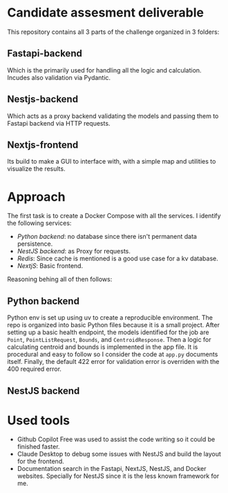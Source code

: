 # Candidate assesment deliverable

This repository contains all 3 parts of the challenge organized in 3 folders:

## Fastapi-backend
Which is the primarily used for handling all the logic and calculation. Incudes also validation via Pydantic.

## Nestjs-backend
Which acts as a proxy backend validating the models and passing them to Fastapi backend via HTTP requests.

## Nextjs-frontend
Its build to make a GUI to interface with, with a simple map and utilities to visualize the results.

# Approach
The first task is to create a Docker Compose with all the services. I identify the following services:
- *Python backend*: no database since there isn't permanent data persistence.
- *NestJS backend*: as Proxy for requests.
- *Redis*: Since cache is mentioned is a good use case for a kv database.
- *NextjS*: Basic frontend.

Reasoning behing all of then follows:

## Python backend
Python env is set up using uv to create a reproducible environment. The repo is organized into basic Python files because it is a small project.
After setting up a basic health endpoint, the models identified for the job are `Point`, `PointListRequest`, `Bounds`, and `CentroidResponse`.
Then a logic for calculating centroid and bounds is implemented in the app file. It is procedural and easy to follow so I consider the code at `app.py` documents itself.
Finally, the default 422 error for validation error is overriden with the 400 required error.

## NestJS backend


# Used tools
- Github Copilot Free was used to assist the code writing so it could be finished faster.
- Claude Desktop to debug some issues with NestJS and build the layout for the frontend.
- Documentation search in the Fastapi, NextJS, NestJS, and Docker websites. Specially for NestJS since it is the less known framework for me.